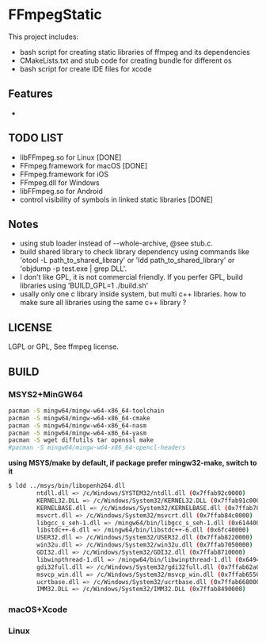 # FFmpegStatic 

This project includes:

- bash script for creating static libraries of ffmpeg and its dependencies
- CMakeLists.txt and stub code for creating bundle for different os
- bash script for create IDE files for xcode

## Features

* 

## TODO LIST

* libFFmpeg.so for Linux [DONE]
* FFmpeg.framework for macOS [DONE]
* FFmpeg.framework for iOS
* FFmpeg.dll for Windows 
* libFFmpeg.so for Android 
* control visibility of symbols in linked static libraries [DONE]

## Notes

- using stub loader instead of --whole-archive, @see stub.c.
- build shared library to check library dependency using commands like 'otool -L path_to_shared_library' or 'ldd path_to_shared_library' or 'objdump -p test.exe | grep DLL'.
- I don't like GPL, it is not commercial friendly. If you perfer GPL, build libraries using 'BUILD_GPL=1 ./build.sh'
- usally only one c library inside system, but multi c++ libraries. how to make sure all libraries using the same c++ library ?

## LICENSE

LGPL or GPL, See ffmpeg license.

## BUILD

### MSYS2+MinGW64

```bash
pacman -S mingw64/mingw-w64-x86_64-toolchain
pacman -S mingw64/mingw-w64-x86_64-cmake
pacman -S mingw64/mingw-w64-x86_64-nasm
pacman -S mingw64/mingw-w64-x86_64-yasm
pacman -S wget diffutils tar openssl make
#pacman -S mingw64/mingw-w64-x86_64-opencl-headers
```

**using MSYS/make by default, if package prefer mingw32-make, switch to it**

```bash
$ ldd ../msys/bin/libopenh264.dll
        ntdll.dll => /c/Windows/SYSTEM32/ntdll.dll (0x7ffab92c0000)
        KERNEL32.DLL => /c/Windows/System32/KERNEL32.DLL (0x7ffab91c0000)
        KERNELBASE.dll => /c/Windows/System32/KERNELBASE.dll (0x7ffab7080000)
        msvcrt.dll => /c/Windows/System32/msvcrt.dll (0x7ffab84c0000)
        libgcc_s_seh-1.dll => /mingw64/bin/libgcc_s_seh-1.dll (0x61440000)
        libstdc++-6.dll => /mingw64/bin/libstdc++-6.dll (0x6fc40000)
        USER32.dll => /c/Windows/System32/USER32.dll (0x7ffab8220000)
        win32u.dll => /c/Windows/System32/win32u.dll (0x7ffab7050000)
        GDI32.dll => /c/Windows/System32/GDI32.dll (0x7ffab8710000)
        libwinpthread-1.dll => /mingw64/bin/libwinpthread-1.dll (0x64940000)
        gdi32full.dll => /c/Windows/System32/gdi32full.dll (0x7ffab62a0000)
        msvcp_win.dll => /c/Windows/System32/msvcp_win.dll (0x7ffab6550000)
        ucrtbase.dll => /c/Windows/System32/ucrtbase.dll (0x7ffab6680000)
        IMM32.DLL => /c/Windows/System32/IMM32.DLL (0x7ffab8490000)

```





### macOS+Xcode


### Linux


